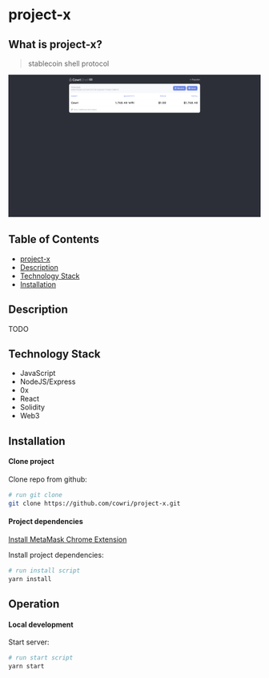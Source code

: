 # project-x
## What is project-x?
 > stablecoin shell protocol
 
 ![project-x Demo](./project-x.png "project-x Demo png")
 
## Table of Contents

* [project-x](#project-x)
* [Description](#description)
* [Technology Stack](#technology-stack)
* [Installation](#installation)

## Description 

TODO

## Technology Stack

 * JavaScript
 * NodeJS/Express
 * 0x
 * React
 * Solidity
 * Web3

## Installation

#### Clone project
Clone repo from github:
```sh
# run git clone
git clone https://github.com/cowri/project-x.git
```

#### Project dependencies

[Install MetaMask Chrome Extension](https://chrome.google.com/webstore/detail/metamask/nkbihfbeogaeaoehlefnkodbefgpgknn)

Install project dependencies:
```sh
# run install script
yarn install
```

## Operation

#### Local development

Start server:
```sh
# run start script
yarn start
```
